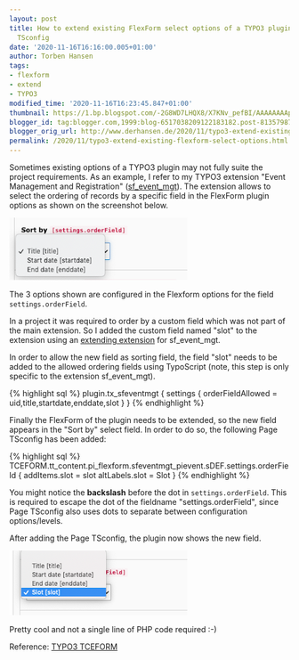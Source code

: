```yaml
---
layout: post
title: How to extend existing FlexForm select options of a TYPO3 plugin using Page
  TSconfig
date: '2020-11-16T16:16:00.005+01:00'
author: Torben Hansen
tags:
- flexform
- extend
- TYPO3
modified_time: '2020-11-16T16:23:45.847+01:00'
thumbnail: https://1.bp.blogspot.com/-2G8WD7LHQX8/X7KNv_pefBI/AAAAAAAAp9k/-enwp3LPHH8YkyKYwf29y_fiOrn9w-L2ACLcBGAsYHQ/s72-c/sf_event_mgt_sorting1.png
blogger_id: tag:blogger.com,1999:blog-6517038209122183182.post-8135798734812445400
blogger_orig_url: http://www.derhansen.de/2020/11/typo3-extend-existing-flexform-select-options.html
permalink: /2020/11/typo3-extend-existing-flexform-select-options.html
---
```


Sometimes existing options of a TYPO3 plugin may not fully suite the project requirements. As an example, I refer to my
TYPO3 extension "Event Management and
Registration" ([sf\_event\_mgt](https://extensions.typo3.org/extension/sf_event_mgt/)). The extension allows to select
the ordering of records by a specific field in the FlexForm plugin options as shown on the screenshot below.

![](/assets/images/2020-11-16/image1.png)

The 3 options shown are configured in the Flexform options for the field `settings.orderField`.

In a project it was required to order by a custom field which was not part of the main extension. So I added the custom
field named "slot" to the extension using
an [extending extension](https://github.com/derhansen/sf_event_mgt_extend_demo) for sf\_event\_mgt.

In order to allow the new field as sorting field, the field "slot" needs to be added to the allowed ordering fields
using TypoScript (note, this step is only specific to the extension sf\_event\_mgt).

{% highlight sql %}
plugin.tx_sfeventmgt {
  settings {
    orderFieldAllowed = uid,title,startdate,enddate,slot
  }
}
{% endhighlight %}

Finally the FlexForm of the plugin needs to be extended, so the new field appears in the "Sort by" select field. In
order to do so, the following Page TSconfig has been added:

{% highlight sql %}
TCEFORM.tt_content.pi_flexform.sfeventmgt_pievent.sDEF.settings\.orderField {
  addItems.slot = slot
  altLabels.slot = Slot
}
{% endhighlight %}

You might notice the **backslash** before the dot in `settings.orderField`. This is required to escape the dot of the
fieldname "settings.orderField", since Page TSconfig also uses dots to separate between configuration options/levels.

After adding the Page TSconfig, the plugin now shows the new field.

![](/assets/images/2020-11-16/image2.png)

Pretty cool and not a single line of PHP code required :-)

Reference: [TYPO3 TCEFORM](https://docs.typo3.org/m/typo3/reference-tsconfig/master/en-us/PageTsconfig/TceForm.html)
